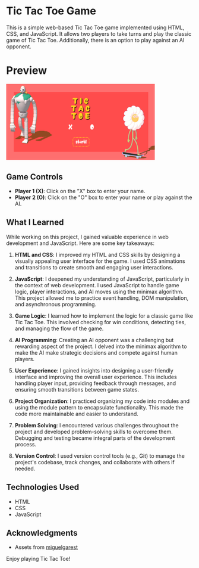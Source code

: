 # Tic Tac Toe Game

This is a simple web-based Tic Tac Toe game implemented using HTML, CSS, and JavaScript. It allows two players to take turns and play the classic game of Tic Tac Toe. Additionally, there is an option to play against an AI opponent.

# Preview

<img src="tictactoe.png" alt="Example Image" width="400" />

## Game Controls

- **Player 1 (X)**: Click on the "X" box to enter your name.
- **Player 2 (O)**: Click on the "O" box to enter your name or play against the AI.

## What I Learned

While working on this project, I gained valuable experience in web development and JavaScript. Here are some key takeaways:

1. **HTML and CSS**: I improved my HTML and CSS skills by designing a visually appealing user interface for the game. I used CSS animations and transitions to create smooth and engaging user interactions.

2. **JavaScript**: I deepened my understanding of JavaScript, particularly in the context of web development. I used JavaScript to handle game logic, player interactions, and AI moves using the minimax algorithm. This project allowed me to practice event handling, DOM manipulation, and asynchronous programming.

3. **Game Logic**: I learned how to implement the logic for a classic game like Tic Tac Toe. This involved checking for win conditions, detecting ties, and managing the flow of the game.

4. **AI Programming**: Creating an AI opponent was a challenging but rewarding aspect of the project. I delved into the minimax algorithm to make the AI make strategic decisions and compete against human players.

5. **User Experience**: I gained insights into designing a user-friendly interface and improving the overall user experience. This includes handling player input, providing feedback through messages, and ensuring smooth transitions between game states.

6. **Project Organization**: I practiced organizing my code into modules and using the module pattern to encapsulate functionality. This made the code more maintainable and easier to understand.

7. **Problem Solving**: I encountered various challenges throughout the project and developed problem-solving skills to overcome them. Debugging and testing became integral parts of the development process.

8. **Version Control**: I used version control tools (e.g., Git) to manage the project's codebase, track changes, and collaborate with others if needed.

## Technologies Used

- HTML
- CSS
- JavaScript


## Acknowledgments

- Assets from [miguelgarest](https://dribbble.com/miguelgarest)

Enjoy playing Tic Tac Toe!
